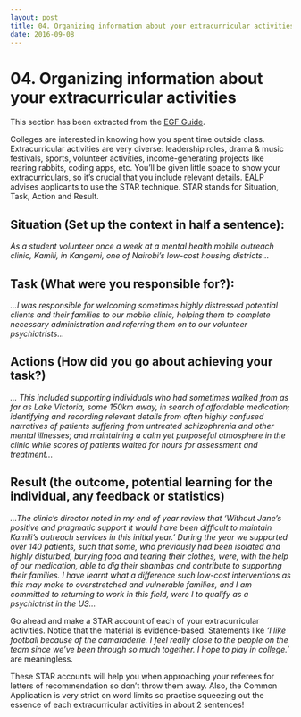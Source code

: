 ```yaml
---
layout: post 
title: 04. Organizing information about your extracurricular activities
date: 2016-09-08
---
```


# 04. Organizing information about your extracurricular activities

This section has been extracted from the [EGF Guide](https://drive.google.com/open?id=0BxcN6nrpsXL6eHlBUHBNaGdTZ00).

Colleges are interested in knowing how you spent time outside class. Extracurricular activities are very diverse: leadership roles, drama & music festivals, sports, volunteer activities, income-generating projects like rearing rabbits, coding apps, etc. You’ll be given little space to show your extracurriculars, so it’s crucial that you include relevant details. EALP advises applicants to use the STAR technique. STAR stands for Situation, Task, Action and Result.

## Situation (Set up the context in half a sentence):

*As a student volunteer once a week at a mental health mobile outreach clinic, Kamili, in Kangemi, one of Nairobi’s low-cost housing districts…*

## Task (What were you responsible for?):

*...I was responsible for welcoming sometimes highly distressed potential clients and their families to our mobile clinic, helping them to complete necessary administration and referring them on to our volunteer psychiatrists...*

## Actions (How did you go about achieving your task?)

*... This included supporting individuals who had sometimes walked from as far as Lake Victoria, some 150km away, in search of affordable medication; identifying and recording relevant details from often highly confused narratives of patients suffering from untreated schizophrenia and other mental illnesses; and maintaining a calm yet purposeful atmosphere in the clinic while scores of patients waited for hours for assessment and treatment...*

## Result (the outcome, potential learning for the individual, any feedback or statistics)

*...The clinic’s director noted in my end of year review that ‘Without Jane’s positive and pragmatic support it would have been difficult to maintain Kamili’s outreach services in this initial year.’ During the year we supported over 140 patients, such that some, who previously had been isolated and highly disturbed, burying food and tearing their clothes, were, with the help of our medication, able to dig their shambas and contribute to supporting their families. I have learnt what a difference such low-cost interventions as this may make to overstretched and vulnerable families, and I am committed to returning to work in this field, were I to qualify as a psychiatrist in the US...* 

Go ahead and make a STAR account of each of your extracurricular activities. Notice that the material is evidence-based. Statements like *‘I like football because of the camaraderie. I feel really close to the people on the team since we’ve been through so much together. I hope to play in college.’* are meaningless.

These STAR accounts will help you when approaching your referees for letters of recommendation so don’t throw them away. Also, the Common Application is very strict on word limits so practise squeezing out the essence of each extracurricular activities in about 2 sentences! 
